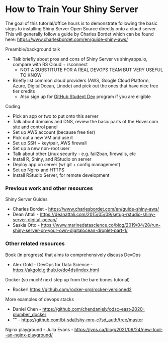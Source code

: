 # How to Train Your Shiny Server

The goal of this tutorial/office hours is to demonstrate following the basic steps to installing Shiny Server Open Source directly onto a cloud server. This will generally follow a guide by Charles Bordet which can be found here: https://www.charlesbordet.com/en/guide-shiny-aws/

Preamble/background talk

- Talk briefly about pros and cons of Shiny Server vs shinyapps.io, compare with RS Cloud + rsconnect
    - NOT A SUBSTITUTE FOR A REAL DEVOPS TEAM BUT VERY USEFUL TO KNOW 
- Briefly list common cloud providers (AWS, Google Cloud Platform, Azure, DigitalOcean, Linode) and pick out the ones that have nice free tier credits
    - Also sign up for [GitHub Student Dev](https://education.github.com/pack?sort=popularity&tag=All) program if you are eligible

Coding
- Pick an app or two to put onto this server
- Talk about domains and DNS, review the basic parts of the Hover.com site and control panel
- Set up AWS account (because free tier)
- Pick out a new VM and use it
- Set up SSH + key/pair, AWS firewall
- Set up a new non-root user
- Talk about other Linux security - e.g. fail2ban, firewalls, etc
- Install R, Shiny, and RStudio on server
- Deploy app on server (w/ git + config management)
- Set up Nginx and HTTPS
- Install RStudio Server, for remote development

### Previous work and other resources

Shiny Server Guides
- Charles Bordet - https://www.charlesbordet.com/en/guide-shiny-aws/
- Dean Attali - https://deanattali.com/2015/05/09/setup-rstudio-shiny-server-digital-ocean/ 
- Saskia Otto - https://www.marinedatascience.co/blog/2019/04/28/run-shiny-server-on-your-own-digitalocean-droplet-part-1/

### Other related resources

Book (in progress) that aims to comprehensively discuss DevOps
- Alex Gold - DevOps for Data Science - https://akgold.github.io/do4ds/index.html

Docker (so much! next step up from the bare bones tutorial)
- Rocker! https://github.com/rocker-org/rocker-versioned2 

More examples of devops stacks
- Daniel Chen - https://github.com/chendaniely/odsc-east-2020-plumber_docker
- "" - https://github.com/bi-sdal/shy-mro-c7sd_auth/tree/master

Nginx playground - Julia Evans - https://jvns.ca/blog/2021/09/24/new-tool--an-nginx-playground/
